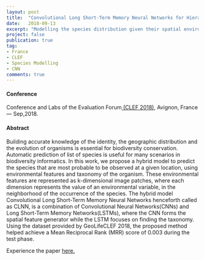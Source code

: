 ```yaml
---
layout: post
title:  "Convolutional Long Short-Term Memory Neural Networks for Hierarchical Species Prediction"
date:   2018-09-13
excerpt: "Modelling the species distribution given their spatial environmental features along with the species taxonomy."
project: false
publication: true
tag:
- France 
- CLEF
- Species Modelling
- CNN
comments: true
---
```

#### Conference 
 Conference and Labs of the Evaluation Forum[ (CLEF 2018)](http://clef2018.clef-initiative.eu/), Avignon, France — Sep,2018.
 
 

#### Abstract 
Building accurate knowledge of the identity, the geographic distribution and the evolution of organisms is essential for biodiversity conservation. Automatic prediction of list of species is useful for many scenarios in biodiversity informatics. In this work, we propose a hybrid model to predict the species that are most probable to be observed at a given location, using environmental features and taxonomy of the organism. These environmental features are represented as k-dimensional image patches, where each dimension represents the value of an environmental  variable,  in  the  neighborhood  of  the  occurrence  of the  species.
The hybrid model Convolutional Long Short-Term Memory Neural Networks henceforth called as CLNN, is a combination of Convolutional Neural Networks(CNNs) and Long Short-Term Memory Networks(LSTMs), where  the  CNN  forms  the  spatial  feature  generator  while  the  LSTM focuses  on  finding  the  taxonomy.  Using  the  dataset  provided  by  GeoLifeCLEF 2018, the proposed method helped achieve a Mean Reciprocal Rank (MRR) score of 0.003 during the test phase.

Experience the paper  [here.](http://ceur-ws.org/Vol-2125/paper_184.pdf)